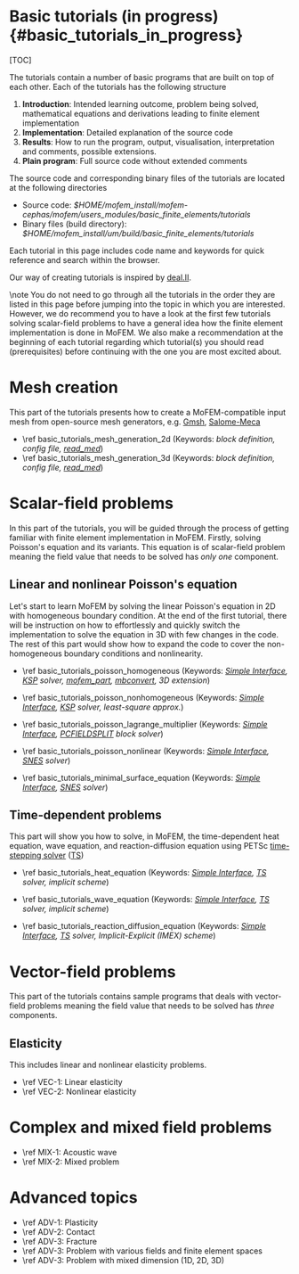 Basic tutorials (in progress) {#basic_tutorials_in_progress}
==========================================================

[TOC]

The tutorials contain a number of basic programs that are built on top of each
other. Each of the tutorials has the following structure

1. **Introduction**: Intended learning outcome, problem being solved,
mathematical equations and derivations leading to finite element implementation
2. **Implementation**: Detailed explanation of the source code
3. **Results**: How to run the program, output, visualisation, interpretation
and comments, possible extensions.
4. **Plain program**: Full source code without extended comments

The source code and corresponding binary files of the tutorials are located at
the following directories

- Source code:
  *$HOME/mofem_install/mofem-cephas/mofem/users_modules/basic_finite_elements/tutorials*
- Binary files (build directory):
  *$HOME/mofem_install/um/build/basic_finite_elements/tutorials* 

Each tutorial in this page includes code name and keywords for quick reference
and search within the browser.

Our way of creating tutorials is inspired by [deal.II](https://www.dealii.org).

\note You do not need to go through all the tutorials in the order they are
listed in this page before jumping into the topic in which you are
interested. However, we do recommend you to have a look at the first few tutorials
solving scalar-field problems to have a general idea how the finite element
implementation is done in MoFEM. We also make a recommendation at the beginning
of each tutorial regarding which tutorial(s) you should read (prerequisites) before
continuing with the one you are most excited about.

# Mesh creation

This part of the tutorials presents how to create a MoFEM-compatible input mesh
from open-source mesh generators, e.g. [Gmsh](https://gmsh.info), [Salome-Meca](https://www.code-aster.org/V2/spip.php?article303)

- \ref basic_tutorials_mesh_generation_2d (Keywords: *block definition, config file, [read_med](http://mofem.eng.gla.ac.uk/mofem/html/read__med_8cpp.html)*)
- \ref basic_tutorials_mesh_generation_3d (Keywords: *block definition, config file, [read_med](http://mofem.eng.gla.ac.uk/mofem/html/read__med_8cpp.html)*)


# Scalar-field problems

In this part of the tutorials, you will be guided through the process of getting
familiar with finite element implementation in MoFEM. Firstly, solving Poisson's
equation and its variants. This equation is of scalar-field problem meaning the
field value that needs to be solved has *only one* component. 

<!-- In these tutorials, you will:
- solve partial differential equations in MoFEM from the simplest case to more complicated ones
- get familiar with the concept of User Data Operator (UDO) and how to
implement new operators and \b push them to the main program
- get familiar with Simple Interface among other \ref basic_lessons1_interfaces
- expand the code to solve 3D problem from 2D one.
- be able to use PETSc linear solver ([KSP](https://www.mcs.anl.gov/petsc/petsc-current/docs/manualpages/KSP/index.html)),
nonlinear solver ([SNES](https://www.mcs.anl.gov/petsc/petsc-current/docs/manualpages/SNES/index.html)),
and time-stepping solver ([TS](https://www.mcs.anl.gov/petsc/petsc-current/docs/manualpages/TS/index.html))
- get familiar with ([PCFIELDSPLIT](http://www.mcs.anl.gov/petsc/petsc-current/docs/manualpages/PC/PCFIELDSPLIT.html))
pre-conditioner to solve the problem with multiple fields. -->

## Linear and nonlinear Poisson's equation

Let's start to learn MoFEM by solving the linear Poisson's equation in 2D with
homogeneous boundary condition. At the end of the first tutorial, there will be
instruction on how to effortlessly and quickly switch the implementation to
solve the equation in 3D with few changes in the code. The rest of this part
would show how to expand the code to cover the non-homogeneous boundary
conditions and nonlinearity.

- \ref basic_tutorials_poisson_homogeneous (Keywords: *[Simple Interface](http://mofem.eng.gla.ac.uk/mofem/html/group__mofem__simple__interface.html#details), [KSP](https://www.mcs.anl.gov/petsc/petsc-current/docs/manualpages/KSP/index.html) solver, [mofem_part](http://mofem.eng.gla.ac.uk/mofem/html/mofem__part_8cpp.html), [mbconvert](https://gitlab.kitware.com/third-party/moab/-/blob/17ddd284930a23d8e8e48efa4510ff6fe56ade4f/tools/mbconvert.man), 3D extension*)

- \ref basic_tutorials_poisson_nonhomogeneous (Keywords: *[Simple Interface](http://mofem.eng.gla.ac.uk/mofem/html/group__mofem__simple__interface.html#details), [KSP](https://www.mcs.anl.gov/petsc/petsc-current/docs/manualpages/KSP/index.html) solver, least-square approx.*)

- \ref basic_tutorials_poisson_lagrange_multiplier (Keywords: *[Simple Interface](http://mofem.eng.gla.ac.uk/mofem/html/group__mofem__simple__interface.html#details), [PCFIELDSPLIT](http://www.mcs.anl.gov/petsc/petsc-current/docs/manualpages/PC/PCFIELDSPLIT.html) block solver*)

- \ref basic_tutorials_poisson_nonlinear (Keywords: *[Simple Interface](http://mofem.eng.gla.ac.uk/mofem/html/group__mofem__simple__interface.html#details), [SNES](https://www.mcs.anl.gov/petsc/petsc-current/docs/manualpages/SNES/index.html) solver*)

- \ref basic_tutorials_minimal_surface_equation (Keywords: *[Simple Interface](http://mofem.eng.gla.ac.uk/mofem/html/group__mofem__simple__interface.html#details), [SNES](https://www.mcs.anl.gov/petsc/petsc-current/docs/manualpages/SNES/index.html) solver*)

## Time-dependent problems

This part will show you how to solve, in MoFEM, the time-dependent heat equation,
wave equation, and reaction-diffusion equation using PETSc [time-stepping solver](https://www.mcs.anl.gov/petsc/documentation/tutorials/ECP19/ECP19_TS.pdf)
([TS](https://www.mcs.anl.gov/petsc/petsc-current/docs/manualpages/TS/index.html))

- \ref basic_tutorials_heat_equation (Keywords: *[Simple Interface](http://mofem.eng.gla.ac.uk/mofem/html/group__mofem__simple__interface.html#details), [TS](https://www.mcs.anl.gov/petsc/petsc-current/docs/manualpages/TS/index.html) solver, implicit scheme*)

- \ref basic_tutorials_wave_equation (Keywords: *[Simple Interface](http://mofem.eng.gla.ac.uk/mofem/html/group__mofem__simple__interface.html#details), [TS](https://www.mcs.anl.gov/petsc/petsc-current/docs/manualpages/TS/index.html) solver, implicit scheme*)

- \ref basic_tutorials_reaction_diffusion_equation (Keywords: *[Simple Interface](http://mofem.eng.gla.ac.uk/mofem/html/group__mofem__simple__interface.html#details), [TS](https://www.mcs.anl.gov/petsc/petsc-current/docs/manualpages/TS/index.html) solver, Implicit-Explicit (IMEX) scheme*)


# Vector-field problems

This part of the tutorials contains sample programs that deals with vector-field
problems meaning the field value that needs to be solved has *three* components.

## Elasticity

This includes linear and nonlinear elasticity problems.

- \ref VEC-1: Linear elasticity
- \ref VEC-2: Nonlinear elasticity

# Complex and mixed field problems

- \ref MIX-1: Acoustic wave
- \ref MIX-2: Mixed problem

# Advanced topics

- \ref ADV-1: Plasticity
- \ref ADV-2: Contact
- \ref ADV-3: Fracture
- \ref ADV-3: Problem with various fields and finite element spaces
- \ref ADV-3: Problem with mixed dimension (1D, 2D, 3D)
